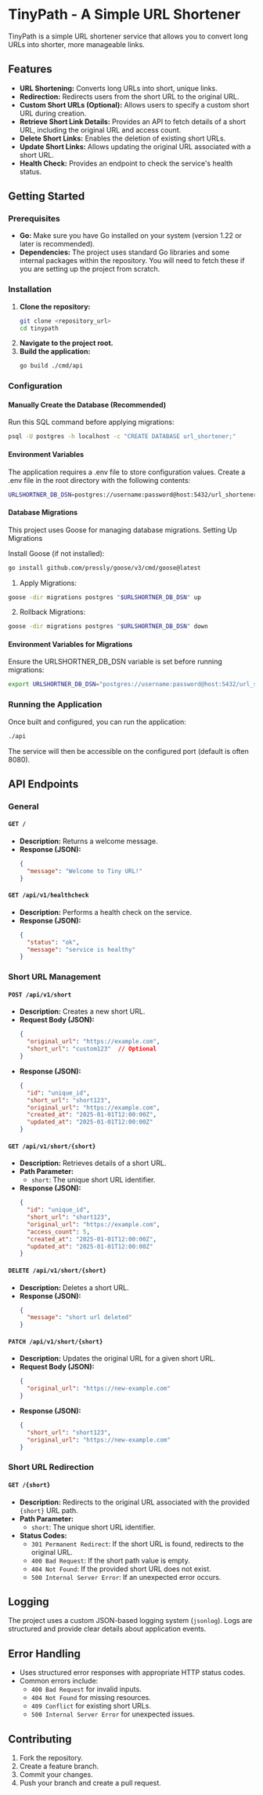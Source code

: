 # TinyPath - A Simple URL Shortener

TinyPath is a simple URL shortener service that allows you to convert long URLs into shorter, more manageable links.

## Features

* **URL Shortening:** Converts long URLs into short, unique links.
* **Redirection:** Redirects users from the short URL to the original URL.
* **Custom Short URLs (Optional):** Allows users to specify a custom short URL during creation.
* **Retrieve Short Link Details:** Provides an API to fetch details of a short URL, including the original URL and access count.
* **Delete Short Links:** Enables the deletion of existing short URLs.
* **Update Short Links:** Allows updating the original URL associated with a short URL.
* **Health Check:** Provides an endpoint to check the service's health status.

## Getting Started

### Prerequisites

* **Go:** Make sure you have Go installed on your system (version 1.22 or later is recommended).
* **Dependencies:** The project uses standard Go libraries and some internal packages within the repository. You will need to fetch these if you are setting up the project from scratch.

### Installation

1. **Clone the repository:**
    ```bash
    git clone <repository_url>
    cd tinypath
    ```
2. **Navigate to the project root.**
3. **Build the application:**
    ```bash
    go build ./cmd/api
    ```

### Configuration
#### Manually Create the Database (Recommended)

Run this SQL command before applying migrations:
```bash
psql -U postgres -h localhost -c "CREATE DATABASE url_shortener;"
```
#### Environment Variables

The application requires a .env file to store configuration values. Create a .env file in the root directory with the following contents:
```bash
URLSHORTNER_DB_DSN=postgres://username:password@host:5432/url_shortener?sslmode=disable
```
#### Database Migrations

This project uses Goose for managing database migrations.
Setting Up Migrations

Install Goose (if not installed):
```bash
go install github.com/pressly/goose/v3/cmd/goose@latest
```

1. Apply Migrations:

```bash
goose -dir migrations postgres "$URLSHORTNER_DB_DSN" up
```

2. Rollback Migrations:
```bash
goose -dir migrations postgres "$URLSHORTNER_DB_DSN" down
```

#### Environment Variables for Migrations

Ensure the URLSHORTNER_DB_DSN variable is set before running migrations:
```bash
export URLSHORTNER_DB_DSN="postgres://username:password@host:5432/url_shortener?sslmode=disable"
```

### Running the Application

Once built and configured, you can run the application:

```bash
./api
```

The service will then be accessible on the configured port (default is often 8080).

## API Endpoints

### General

#### `GET /`
* **Description:** Returns a welcome message.
* **Response (JSON):**
  ```json
  {
    "message": "Welcome to Tiny URL!"
  }
  ```

#### `GET /api/v1/healthcheck`
* **Description:** Performs a health check on the service.
* **Response (JSON):**
  ```json
  {
    "status": "ok",
    "message": "service is healthy"
  }
  ```

### Short URL Management

#### `POST /api/v1/short`
* **Description:** Creates a new short URL.
* **Request Body (JSON):**
  ```json
  {
    "original_url": "https://example.com",
    "short_url": "custom123"  // Optional
  }
  ```
* **Response (JSON):**
  ```json
  {
    "id": "unique_id",
    "short_url": "short123",
    "original_url": "https://example.com",
    "created_at": "2025-01-01T12:00:00Z",
    "updated_at": "2025-01-01T12:00:00Z"
  }
  ```

#### `GET /api/v1/short/{short}`
* **Description:** Retrieves details of a short URL.
* **Path Parameter:**
  - `short`: The unique short URL identifier.
* **Response (JSON):**
  ```json
  {
    "id": "unique_id",
    "short_url": "short123",
    "original_url": "https://example.com",
    "access_count": 5,
    "created_at": "2025-01-01T12:00:00Z",
    "updated_at": "2025-01-01T12:00:00Z"
  }
  ```

#### `DELETE /api/v1/short/{short}`
* **Description:** Deletes a short URL.
* **Response (JSON):**
  ```json
  {
    "message": "short url deleted"
  }
  ```

#### `PATCH /api/v1/short/{short}`
* **Description:** Updates the original URL for a given short URL.
* **Request Body (JSON):**
  ```json
  {
    "original_url": "https://new-example.com"
  }
  ```
* **Response (JSON):**
  ```json
  {
    "short_url": "short123",
    "original_url": "https://new-example.com"
  }
  ```

### Short URL Redirection

#### `GET /{short}`
* **Description:** Redirects to the original URL associated with the provided `{short}` URL path.
* **Path Parameter:**
  - `short`: The unique short URL identifier.
* **Status Codes:**
  - `301 Permanent Redirect`: If the short URL is found, redirects to the original URL.
  - `400 Bad Request`: If the short path value is empty.
  - `404 Not Found`: If the provided short URL does not exist.
  - `500 Internal Server Error`: If an unexpected error occurs.

## Logging

The project uses a custom JSON-based logging system (`jsonlog`). Logs are structured and provide clear details about application events.

## Error Handling

* Uses structured error responses with appropriate HTTP status codes.
* Common errors include:
  - `400 Bad Request` for invalid inputs.
  - `404 Not Found` for missing resources.
  - `409 Conflict` for existing short URLs.
  - `500 Internal Server Error` for unexpected issues.

## Contributing

1. Fork the repository.
2. Create a feature branch.
3. Commit your changes.
4. Push your branch and create a pull request.

